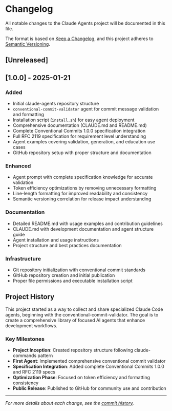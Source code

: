 # Changelog

All notable changes to the Claude Agents project will be documented in this file.

The format is based on [Keep a Changelog](https://keepachangelog.com/en/1.0.0/),
and this project adheres to [Semantic Versioning](https://semver.org/spec/v2.0.0.html).

## [Unreleased]

## [1.0.0] - 2025-01-21

### Added
- Initial claude-agents repository structure
- `conventional-commit-validator` agent for commit message validation and formatting
- Installation script (`install.sh`) for easy agent deployment
- Comprehensive documentation (CLAUDE.md and README.md)
- Complete Conventional Commits 1.0.0 specification integration
- Full RFC 2119 specification for requirement level understanding
- Agent examples covering validation, generation, and education use cases
- GitHub repository setup with proper structure and documentation

### Enhanced
- Agent prompt with complete specification knowledge for accurate validation
- Token efficiency optimizations by removing unnecessary formatting
- Line-length formatting for improved readability and consistency
- Semantic versioning correlation for release impact understanding

### Documentation
- Detailed README.md with usage examples and contribution guidelines
- CLAUDE.md with development documentation and agent structure guide
- Agent installation and usage instructions
- Project structure and best practices documentation

### Infrastructure
- Git repository initialization with conventional commit standards
- GitHub repository creation and initial publication
- Proper file permissions and executable installation script

## Project History

This project started as a way to collect and share specialized Claude Code agents, beginning with the conventional-commit-validator. The goal is to create a comprehensive library of focused AI agents that enhance development workflows.

### Key Milestones
- **Project Inception**: Created repository structure following claude-commands pattern
- **First Agent**: Implemented comprehensive conventional commit validator
- **Specification Integration**: Added complete Conventional Commits 1.0.0 and RFC 2119 specs
- **Optimization Phase**: Focused on token efficiency and formatting consistency
- **Public Release**: Published to GitHub for community use and contribution

---

*For more details about each change, see the [commit history](https://github.com/MOlechowski/claude-agents/commits/master).*